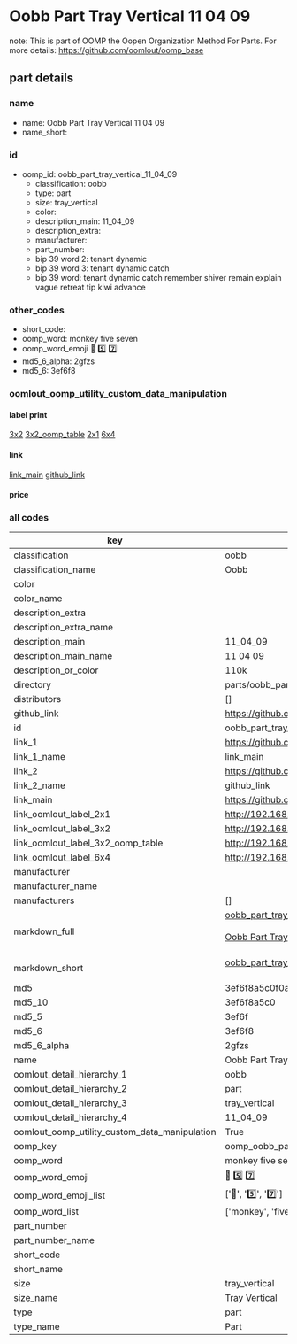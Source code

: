 # Oobb Part Tray Vertical 11 04 09  

note: This is part of OOMP the Oopen Organization Method For Parts. For more details: https://github.com/oomlout/oomp_base

##  part details





### name
* name: Oobb Part Tray Vertical 11 04 09
* name_short: 
### id
* oomp_id: oobb_part_tray_vertical_11_04_09
  * classification: oobb
  * type: part
  * size: tray_vertical
  * color: 
  * description_main: 11_04_09
  * description_extra: 
  * manufacturer: 
  * part_number: 
  * bip 39 word 2: tenant dynamic
  * bip 39 word 3: tenant dynamic catch
  * bip 39 word: tenant dynamic catch remember shiver remain explain vague retreat tip kiwi advance

### other_codes
* short_code: 
* oomp_word: monkey five seven
* oomp_word_emoji :monkey: :five: :seven:
* md5_6_alpha: 2gfzs
* md5_6: 3ef6f8






### oomlout_oomp_utility_custom_data_manipulation
#### label print
[3x2](http://192.168.1.245:1112/?label=oomp%202gfzs)
[3x2_oomp_table](http://192.168.1.107:1112/?label=oomp%202gfzs)
[2x1](http://192.168.1.242:1112/?label=oomp%202gfzs)
[6x4](http://192.168.1.55:1112/?label=oomp%202gfzs)    

#### link

[link_main](https://github.com/oomlout/oomlout_oomp_current_version_messy/tree/main/parts/oobb_part_tray_vertical_11_04_09) [github_link](https://github.com/oomlout/oomlout_oomp_part_src/tree/main/parts/oobb_part_tray_vertical_11_04_09)                             

#### price







### all codes 
| key | value |  
| --- | --- |  
| classification | oobb |  
| classification_name | Oobb |  
| color |  |  
| color_name |  |  
| description_extra |  |  
| description_extra_name |  |  
| description_main | 11_04_09 |  
| description_main_name | 11 04 09 |  
| description_or_color | 110k |  
| directory | parts/oobb_part_tray_vertical_11_04_09 |  
| distributors | [] |  
| github_link | https://github.com/oomlout/oomlout_oomp_part_src/tree/main/parts/oobb_part_tray_vertical_11_04_09 |  
| id | oobb_part_tray_vertical_11_04_09 |  
| link_1 | https://github.com/oomlout/oomlout_oomp_current_version_messy/tree/main/parts/oobb_part_tray_vertical_11_04_09 |  
| link_1_name | link_main |  
| link_2 | https://github.com/oomlout/oomlout_oomp_part_src/tree/main/parts/oobb_part_tray_vertical_11_04_09 |  
| link_2_name | github_link |  
| link_main | https://github.com/oomlout/oomlout_oomp_current_version_messy/tree/main/parts/oobb_part_tray_vertical_11_04_09 |  
| link_oomlout_label_2x1 | http://192.168.1.242:1112/?label=oomp%202gfzs |  
| link_oomlout_label_3x2 | http://192.168.1.245:1112/?label=oomp%202gfzs |  
| link_oomlout_label_3x2_oomp_table | http://192.168.1.107:1112/?label=oomp%202gfzs |  
| link_oomlout_label_6x4 | http://192.168.1.55:1112/?label=oomp%202gfzs |  
| manufacturer |  |  
| manufacturer_name |  |  
| manufacturers | [] |  
| markdown_full | [oobb_part_tray_vertical_11_04_09](https://github.com/oomlout/oomlout_oomp_current_version_messy/tree/main/parts/oobb_part_tray_vertical_11_04_09)<br>[](https://github.com/oomlout/oomlout_oomp_current_version_messy/tree/main/parts/oobb_part_tray_vertical_11_04_09)<br>[Oobb Part Tray Vertical 11 04 09](https://github.com/oomlout/oomlout_oomp_current_version_messy/tree/main/parts/oobb_part_tray_vertical_11_04_09)<br><br> |  
| markdown_short | [oobb_part_tray_vertical_11_04_09](https://github.com/oomlout/oomlout_oomp_current_version_messy/tree/main/parts/oobb_part_tray_vertical_11_04_09)<br><br> |  
| md5 | 3ef6f8a5c0f0aa12d6631b5a481136f8 |  
| md5_10 | 3ef6f8a5c0 |  
| md5_5 | 3ef6f |  
| md5_6 | 3ef6f8 |  
| md5_6_alpha | 2gfzs |  
| name | Oobb Part Tray Vertical 11 04 09 |  
| oomlout_detail_hierarchy_1 | oobb |  
| oomlout_detail_hierarchy_2 | part |  
| oomlout_detail_hierarchy_3 | tray_vertical |  
| oomlout_detail_hierarchy_4 | 11_04_09 |  
| oomlout_oomp_utility_custom_data_manipulation | True |  
| oomp_key | oomp_oobb_part_tray_vertical_11_04_09 |  
| oomp_word | monkey five seven |  
| oomp_word_emoji | :monkey: :five: :seven: |  
| oomp_word_emoji_list | [':monkey:', ':five:', ':seven:'] |  
| oomp_word_list | ['monkey', 'five', 'seven'] |  
| part_number |  |  
| part_number_name |  |  
| short_code |  |  
| short_name |  |  
| size | tray_vertical |  
| size_name | Tray Vertical |  
| type | part |  
| type_name | Part |  
